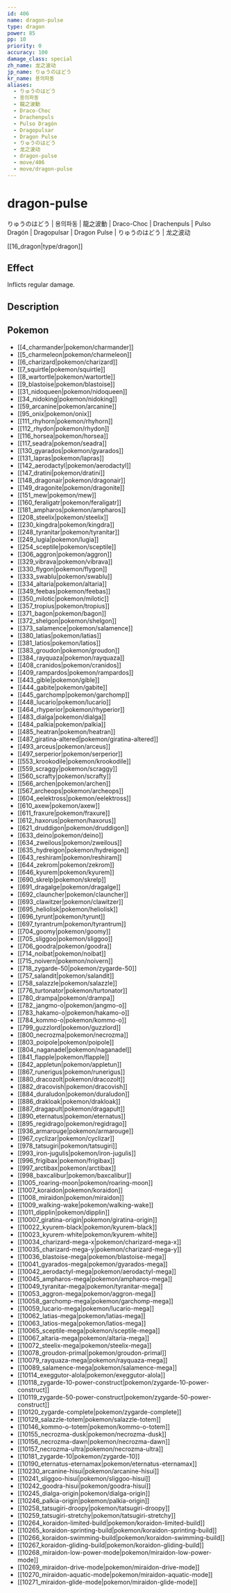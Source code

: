 ```yaml
---
id: 406
name: dragon-pulse
type: dragon
power: 85
pp: 10
priority: 0
accuracy: 100
damage_class: special
zh_name: 龙之波动
jp_name: りゅうのはどう
kr_name: 용의파동
aliases:
  - りゅうのはどう
  - 용의파동
  - 龍之波動
  - Draco-Choc
  - Drachenpuls
  - Pulso Dragón
  - Dragopulsar
  - Dragon Pulse
  - りゅうのはどう
  - 龙之波动
  - dragon-pulse
  - move/406
  - move/dragon-pulse
---
```

# dragon-pulse
    
りゅうのはどう | 용의파동 | 龍之波動 | Draco-Choc | Drachenpuls | Pulso Dragón | Dragopulsar | Dragon Pulse | りゅうのはどう | 龙之波动

[[16_dragon|type/dragon]]

## Effect

Inflicts regular damage.

## Description



## Pokemon

- [[4_charmander|pokemon/charmander]]
- [[5_charmeleon|pokemon/charmeleon]]
- [[6_charizard|pokemon/charizard]]
- [[7_squirtle|pokemon/squirtle]]
- [[8_wartortle|pokemon/wartortle]]
- [[9_blastoise|pokemon/blastoise]]
- [[31_nidoqueen|pokemon/nidoqueen]]
- [[34_nidoking|pokemon/nidoking]]
- [[59_arcanine|pokemon/arcanine]]
- [[95_onix|pokemon/onix]]
- [[111_rhyhorn|pokemon/rhyhorn]]
- [[112_rhydon|pokemon/rhydon]]
- [[116_horsea|pokemon/horsea]]
- [[117_seadra|pokemon/seadra]]
- [[130_gyarados|pokemon/gyarados]]
- [[131_lapras|pokemon/lapras]]
- [[142_aerodactyl|pokemon/aerodactyl]]
- [[147_dratini|pokemon/dratini]]
- [[148_dragonair|pokemon/dragonair]]
- [[149_dragonite|pokemon/dragonite]]
- [[151_mew|pokemon/mew]]
- [[160_feraligatr|pokemon/feraligatr]]
- [[181_ampharos|pokemon/ampharos]]
- [[208_steelix|pokemon/steelix]]
- [[230_kingdra|pokemon/kingdra]]
- [[248_tyranitar|pokemon/tyranitar]]
- [[249_lugia|pokemon/lugia]]
- [[254_sceptile|pokemon/sceptile]]
- [[306_aggron|pokemon/aggron]]
- [[329_vibrava|pokemon/vibrava]]
- [[330_flygon|pokemon/flygon]]
- [[333_swablu|pokemon/swablu]]
- [[334_altaria|pokemon/altaria]]
- [[349_feebas|pokemon/feebas]]
- [[350_milotic|pokemon/milotic]]
- [[357_tropius|pokemon/tropius]]
- [[371_bagon|pokemon/bagon]]
- [[372_shelgon|pokemon/shelgon]]
- [[373_salamence|pokemon/salamence]]
- [[380_latias|pokemon/latias]]
- [[381_latios|pokemon/latios]]
- [[383_groudon|pokemon/groudon]]
- [[384_rayquaza|pokemon/rayquaza]]
- [[408_cranidos|pokemon/cranidos]]
- [[409_rampardos|pokemon/rampardos]]
- [[443_gible|pokemon/gible]]
- [[444_gabite|pokemon/gabite]]
- [[445_garchomp|pokemon/garchomp]]
- [[448_lucario|pokemon/lucario]]
- [[464_rhyperior|pokemon/rhyperior]]
- [[483_dialga|pokemon/dialga]]
- [[484_palkia|pokemon/palkia]]
- [[485_heatran|pokemon/heatran]]
- [[487_giratina-altered|pokemon/giratina-altered]]
- [[493_arceus|pokemon/arceus]]
- [[497_serperior|pokemon/serperior]]
- [[553_krookodile|pokemon/krookodile]]
- [[559_scraggy|pokemon/scraggy]]
- [[560_scrafty|pokemon/scrafty]]
- [[566_archen|pokemon/archen]]
- [[567_archeops|pokemon/archeops]]
- [[604_eelektross|pokemon/eelektross]]
- [[610_axew|pokemon/axew]]
- [[611_fraxure|pokemon/fraxure]]
- [[612_haxorus|pokemon/haxorus]]
- [[621_druddigon|pokemon/druddigon]]
- [[633_deino|pokemon/deino]]
- [[634_zweilous|pokemon/zweilous]]
- [[635_hydreigon|pokemon/hydreigon]]
- [[643_reshiram|pokemon/reshiram]]
- [[644_zekrom|pokemon/zekrom]]
- [[646_kyurem|pokemon/kyurem]]
- [[690_skrelp|pokemon/skrelp]]
- [[691_dragalge|pokemon/dragalge]]
- [[692_clauncher|pokemon/clauncher]]
- [[693_clawitzer|pokemon/clawitzer]]
- [[695_heliolisk|pokemon/heliolisk]]
- [[696_tyrunt|pokemon/tyrunt]]
- [[697_tyrantrum|pokemon/tyrantrum]]
- [[704_goomy|pokemon/goomy]]
- [[705_sliggoo|pokemon/sliggoo]]
- [[706_goodra|pokemon/goodra]]
- [[714_noibat|pokemon/noibat]]
- [[715_noivern|pokemon/noivern]]
- [[718_zygarde-50|pokemon/zygarde-50]]
- [[757_salandit|pokemon/salandit]]
- [[758_salazzle|pokemon/salazzle]]
- [[776_turtonator|pokemon/turtonator]]
- [[780_drampa|pokemon/drampa]]
- [[782_jangmo-o|pokemon/jangmo-o]]
- [[783_hakamo-o|pokemon/hakamo-o]]
- [[784_kommo-o|pokemon/kommo-o]]
- [[799_guzzlord|pokemon/guzzlord]]
- [[800_necrozma|pokemon/necrozma]]
- [[803_poipole|pokemon/poipole]]
- [[804_naganadel|pokemon/naganadel]]
- [[841_flapple|pokemon/flapple]]
- [[842_appletun|pokemon/appletun]]
- [[867_runerigus|pokemon/runerigus]]
- [[880_dracozolt|pokemon/dracozolt]]
- [[882_dracovish|pokemon/dracovish]]
- [[884_duraludon|pokemon/duraludon]]
- [[886_drakloak|pokemon/drakloak]]
- [[887_dragapult|pokemon/dragapult]]
- [[890_eternatus|pokemon/eternatus]]
- [[895_regidrago|pokemon/regidrago]]
- [[936_armarouge|pokemon/armarouge]]
- [[967_cyclizar|pokemon/cyclizar]]
- [[978_tatsugiri|pokemon/tatsugiri]]
- [[993_iron-jugulis|pokemon/iron-jugulis]]
- [[996_frigibax|pokemon/frigibax]]
- [[997_arctibax|pokemon/arctibax]]
- [[998_baxcalibur|pokemon/baxcalibur]]
- [[1005_roaring-moon|pokemon/roaring-moon]]
- [[1007_koraidon|pokemon/koraidon]]
- [[1008_miraidon|pokemon/miraidon]]
- [[1009_walking-wake|pokemon/walking-wake]]
- [[1011_dipplin|pokemon/dipplin]]
- [[10007_giratina-origin|pokemon/giratina-origin]]
- [[10022_kyurem-black|pokemon/kyurem-black]]
- [[10023_kyurem-white|pokemon/kyurem-white]]
- [[10034_charizard-mega-x|pokemon/charizard-mega-x]]
- [[10035_charizard-mega-y|pokemon/charizard-mega-y]]
- [[10036_blastoise-mega|pokemon/blastoise-mega]]
- [[10041_gyarados-mega|pokemon/gyarados-mega]]
- [[10042_aerodactyl-mega|pokemon/aerodactyl-mega]]
- [[10045_ampharos-mega|pokemon/ampharos-mega]]
- [[10049_tyranitar-mega|pokemon/tyranitar-mega]]
- [[10053_aggron-mega|pokemon/aggron-mega]]
- [[10058_garchomp-mega|pokemon/garchomp-mega]]
- [[10059_lucario-mega|pokemon/lucario-mega]]
- [[10062_latias-mega|pokemon/latias-mega]]
- [[10063_latios-mega|pokemon/latios-mega]]
- [[10065_sceptile-mega|pokemon/sceptile-mega]]
- [[10067_altaria-mega|pokemon/altaria-mega]]
- [[10072_steelix-mega|pokemon/steelix-mega]]
- [[10078_groudon-primal|pokemon/groudon-primal]]
- [[10079_rayquaza-mega|pokemon/rayquaza-mega]]
- [[10089_salamence-mega|pokemon/salamence-mega]]
- [[10114_exeggutor-alola|pokemon/exeggutor-alola]]
- [[10118_zygarde-10-power-construct|pokemon/zygarde-10-power-construct]]
- [[10119_zygarde-50-power-construct|pokemon/zygarde-50-power-construct]]
- [[10120_zygarde-complete|pokemon/zygarde-complete]]
- [[10129_salazzle-totem|pokemon/salazzle-totem]]
- [[10146_kommo-o-totem|pokemon/kommo-o-totem]]
- [[10155_necrozma-dusk|pokemon/necrozma-dusk]]
- [[10156_necrozma-dawn|pokemon/necrozma-dawn]]
- [[10157_necrozma-ultra|pokemon/necrozma-ultra]]
- [[10181_zygarde-10|pokemon/zygarde-10]]
- [[10190_eternatus-eternamax|pokemon/eternatus-eternamax]]
- [[10230_arcanine-hisui|pokemon/arcanine-hisui]]
- [[10241_sliggoo-hisui|pokemon/sliggoo-hisui]]
- [[10242_goodra-hisui|pokemon/goodra-hisui]]
- [[10245_dialga-origin|pokemon/dialga-origin]]
- [[10246_palkia-origin|pokemon/palkia-origin]]
- [[10258_tatsugiri-droopy|pokemon/tatsugiri-droopy]]
- [[10259_tatsugiri-stretchy|pokemon/tatsugiri-stretchy]]
- [[10264_koraidon-limited-build|pokemon/koraidon-limited-build]]
- [[10265_koraidon-sprinting-build|pokemon/koraidon-sprinting-build]]
- [[10266_koraidon-swimming-build|pokemon/koraidon-swimming-build]]
- [[10267_koraidon-gliding-build|pokemon/koraidon-gliding-build]]
- [[10268_miraidon-low-power-mode|pokemon/miraidon-low-power-mode]]
- [[10269_miraidon-drive-mode|pokemon/miraidon-drive-mode]]
- [[10270_miraidon-aquatic-mode|pokemon/miraidon-aquatic-mode]]
- [[10271_miraidon-glide-mode|pokemon/miraidon-glide-mode]]


